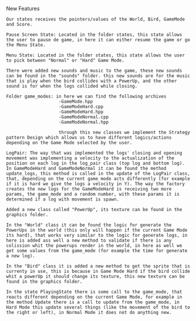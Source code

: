 New Features

    Our states receives the pointers/values of the World, Bird, GameMode and Score.
    
    Pause Screen State: Located in the folder states, this state allows the user to pause de game, in here it can either resume the game or go the Menu State.

    Menu State: Located in the folder states, this state allows the user to pick between "Normal" or "Hard" Game Mode.

    There were added new sounds and music to the game, these new sounds can be found in the "sounds" folder. this new sounds are for the music that is play when the bird collides with a PowerUp, and the other sound is for when the logs collided while closing.

    Folder game_modes: in here we can find the following archives
                        -GameMode.hpp
                        -GameModeHard.cpp
                        -GameModeHard.hpp
                        -GameModeNormal.cpp
                        -GameModeNormal.hpp

                        through this new classes we implement the Strategy pattern Design which allows us to have different logics/actions depending on the Game Mode selected by the user.

    LogPair: The way that was implemented the logs' closing and opening movement was implementing a velocity to the actualization of the position on each log in the log_pair class (top log and bottom log). In GameModeHard and GameModeNormal it can be found the method update_logs, this method is called in the update of the LogPair class, that, depending on the current game mode acts differently (for example if it is hard we give the logs a velocity in Y). The way the factory creates the new logs for the GameModeHard is receiving two more params, the game_mode and a random number, with these params it is determined if a log with movement is spawn.

    Added a new class called "PowerUp", its texture can be found in the graphics folder. 
    
    In the "World" class it can be found the logic for generate the PowerUps in the world (this only will happen if the current Game Mode its hard), that works very similar to the logic for generate logs, in here is added ass well a new method to validate if there is any colission whit the powerups render in the world, in here as well we get some values from the game_mode (for example the time for generate a new log).

    In the "Bird" class it is added a new method to get the sprite that is currenty in use, this is because in Game Mode Hard if the bird collide whit a powerUp it should change its texture, this new texture can be found in the graphics folder.
    
    In the state PlayingState there is some call to the game_mode, that reacts different depending on the current Game Mode, for example in the method Update there is a call to update from the game_mode, in Hard Mode this update several things (like the movement of the bird to the right or left), in Normal Mode it does not do anything new.

    








    